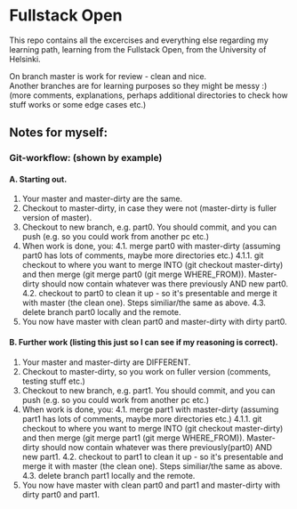 # Fullstack Open 
This repo contains all the excercises and everything else regarding my learning path, learning from the Fullstack Open, from the University of Helsinki.<br>

On branch master is work for review - clean and nice.<br>
Another branches are for learning purposes so they might be messy :) (more comments, explanations, perhaps additional directories to check how stuff works or some edge cases etc.)
## Notes for myself:
### Git-workflow: (shown by example)
#### A. Starting out.
1. Your master and master-dirty are the same. 
2. Checkout to master-dirty, in case they were not (master-dirty is fuller version of master).
3. Checkout to new branch, e.g. part0. You should commit, and you can push (e.g. so you could work from another pc etc.)
4. When work is done, you: 
4.1. merge part0 with master-dirty (assuming part0 has lots of comments, maybe more directories etc.)
4.1.1. git checkout to where you want to merge INTO (git checkout master-dirty) and then merge (git merge part0 (git merge WHERE_FROM)). Master-dirty should now contain whatever was there previously AND new part0.
4.2. checkout to part0 to clean it up - so it's presentable and merge it with master (the clean one). Steps similiar/the same as above.
4.3. delete branch part0 locally and the remote.
5. You now have master with clean part0 and master-dirty with dirty part0.
#### B. Further work (listing this just so I can see if my reasoning is correct).
1. Your master and master-dirty are DIFFERENT.
2. Checkout to master-dirty, so you work on fuller version (comments, testing stuff etc.)
3. Checkout to new branch, e.g. part1. You should commit, and you can push (e.g. so you could work from another pc etc.)
4. When work is done, you:
4.1. merge part1 with master-dirty (assuming part1 has lots of comments, maybe more directories etc.)
4.1.1. git checkout to where you want to merge INTO (git checkout master-dirty) and then merge (git merge part1 (git merge WHERE_FROM)). Master-dirty should now contain whatever was there previously(part0) AND new part1.
4.2.  checkout to part1 to clean it up - so it's presentable and merge it with master (the clean one). Steps similiar/the same as above.
4.3. delete branch part1 locally and the remote.
5. You now have master with clean part0 and part1 and master-dirty with dirty part0 and part1.